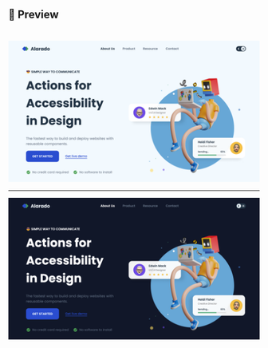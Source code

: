 <h2>🔎 Preview</h2>


<h1></h1>
<img src="img/cap2.png" alt="Preview">
<hr>
<img src="img/cap1.png" alt="Preview">
